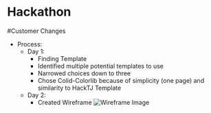 # Hackathon

\#Customer Changes

- Process:
  - Day 1:
    - Finding Template
    - Identified multiple potential templates to use
    - Narrowed choices down to three
    - Chose Colid-Colorlib because of simplicity (one page) and similarity to HackTJ Template
  - Day 2:
    - Created Wireframe ![Wireframe Image](https://docs.google.com/presentation/d/e/2PACX-1vRQbE6qyVsIXyurXRbVraOdVzwaB6s9dSlFSvq8D5u8pNdrDGYcBxqWzcZ5VPW4xAR6YupzRJv0eSiM/pub?start=false&loop=false&delayms=3000)
